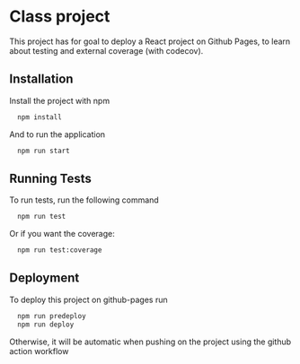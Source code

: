 
# Class project

This project has for goal to deploy a React project on Github Pages, to learn about testing and external coverage (with codecov).




## Installation

Install the project with npm

```bash
  npm install
```
And to run the application
```bash
  npm run start
```

## Running Tests

To run tests, run the following command

```bash
  npm run test
```

Or if you want the coverage:
```bash
  npm run test:coverage
```


## Deployment

To deploy this project on github-pages run

```bash
  npm run predeploy
  npm run deploy
```

Otherwise, it will be automatic when pushing on the project using the github action workflow

